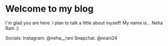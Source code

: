 # Welcome to my blog

I'm glad you are here. I plan to talk a little about myself!
My name is...
Neha Rani :)



Socials:
Instagram: @neha__rani
Snapchat: @nrani24
